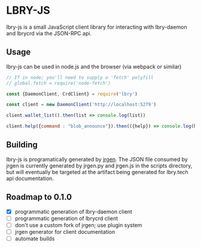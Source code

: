 LBRY-JS
===

lbry-js is a small JavaScript client library for interacting with lbry-daemon and lbrycrd via the JSON-RPC api. 

Usage
---

lbry-js can be used in node.js and the browser (via webpack or similar)

```javascript
// If in node; you'll need to supply a 'fetch' polyfill
// global.fetch = require('node-fetch')

const {DaemonClient, CrdClient} = require('lbry')

const client = new DaemonClient('http://localhost:5279')

client.wallet_list().then(list => console.log(list))

client.help({command : "blob_announce"}).then(({help}) => console.log(help))
```

Building
---
lbry-js is programatically generated by [jrgen](https://github.com/mzernetsch/jrgen). The JSON file consumed by jrgen is currently generated by jrgen.py and jrgen.js in the scripts directory, but will eventually be targeted at the artifact being generated for lbry.tech api documentation.

Roadmap to 0.1.0
---

* [x] programmatic generation of lbry-daemon client
* [ ] programmatic generation of lbrycrd client
* [ ] don't use a custom fork of jrgen; use plugin system
* [ ] jrgen generator for client documentation
* [ ] automate builds